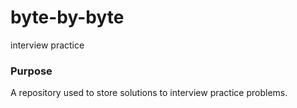 # byte-by-byte
interview practice

### Purpose
A repository used to store solutions to interview practice problems.
